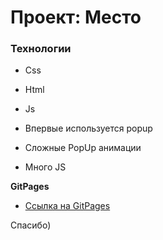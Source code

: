 # Проект: Место

### Технологии
* Css
* Html
* Js

* Впервые используется popup
* Сложные PopUp анимации
* Много JS


**GitPages**

* [Ссылка на GitPages](https://accrrsd.github.io/mesto-project)

Спасибо)